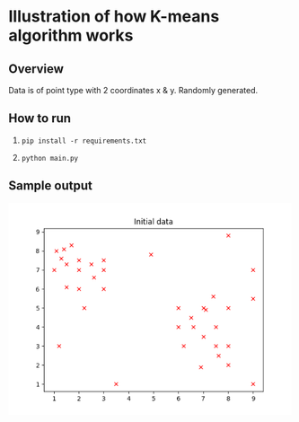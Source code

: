 # Illustration of how K-means algorithm works

## Overview

Data is of point type with 2 coordinates x & y.
Randomly generated.

## How to run

1) `pip install -r requirements.txt`

2) `python main.py`

## Sample output

![Init Data](./sample_output/init_data.png)
